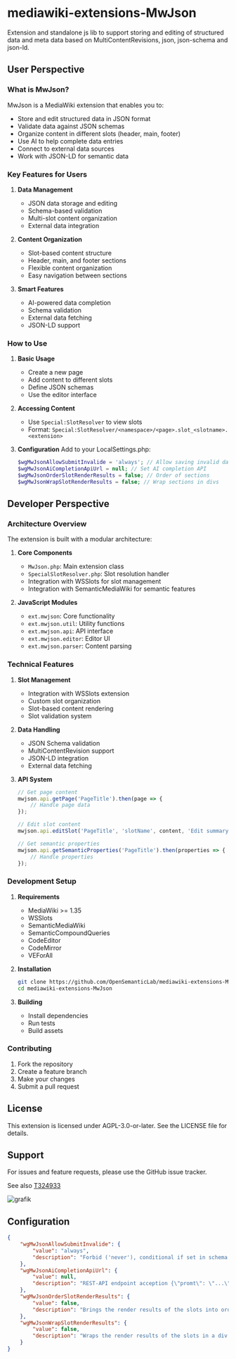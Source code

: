 # mediawiki-extensions-MwJson

Extension and standalone js lib to support storing and editing of structured data and meta data based on MultiContentRevisions, json, json-schema and json-ld.

## User Perspective

### What is MwJson?
MwJson is a MediaWiki extension that enables you to:
- Store and edit structured data in JSON format
- Validate data against JSON schemas
- Organize content in different slots (header, main, footer)
- Use AI to help complete data entries
- Connect to external data sources
- Work with JSON-LD for semantic data

### Key Features for Users
1. **Data Management**
   - JSON data storage and editing
   - Schema-based validation
   - Multi-slot content organization
   - External data integration

2. **Content Organization**
   - Slot-based content structure
   - Header, main, and footer sections
   - Flexible content organization
   - Easy navigation between sections

3. **Smart Features**
   - AI-powered data completion
   - Schema validation
   - External data fetching
   - JSON-LD support

### How to Use
1. **Basic Usage**
   - Create a new page
   - Add content to different slots
   - Define JSON schemas
   - Use the editor interface

2. **Accessing Content**
   - Use `Special:SlotResolver` to view slots
   - Format: `Special:SlotResolver/<namespace>/<page>.slot_<slotname>.<extension>`

3. **Configuration**
   Add to your LocalSettings.php:
   ```php
   $wgMwJsonAllowSubmitInvalide = 'always'; // Allow saving invalid data
   $wgMwJsonAiCompletionApiUrl = null; // Set AI completion API
   $wgMwJsonOrderSlotRenderResults = false; // Order of sections
   $wgMwJsonWrapSlotRenderResults = false; // Wrap sections in divs
   ```

## Developer Perspective

### Architecture Overview
The extension is built with a modular architecture:

1. **Core Components**
   - `MwJson.php`: Main extension class
   - `SpecialSlotResolver.php`: Slot resolution handler
   - Integration with WSSlots for slot management
   - Integration with SemanticMediaWiki for semantic features

2. **JavaScript Modules**
   - `ext.mwjson`: Core functionality
   - `ext.mwjson.util`: Utility functions
   - `ext.mwjson.api`: API interface
   - `ext.mwjson.editor`: Editor UI
   - `ext.mwjson.parser`: Content parsing

### Technical Features
1. **Slot Management**
   - Integration with WSSlots extension
   - Custom slot organization
   - Slot-based content rendering
   - Slot validation system

2. **Data Handling**
   - JSON Schema validation
   - MultiContentRevision support
   - JSON-LD integration
   - External data fetching

3. **API System**
   ```javascript
   // Get page content
   mwjson.api.getPage('PageTitle').then(page => {
       // Handle page data
   });

   // Edit slot content
   mwjson.api.editSlot('PageTitle', 'slotName', content, 'Edit summary');

   // Get semantic properties
   mwjson.api.getSemanticProperties('PageTitle').then(properties => {
       // Handle properties
   });
   ```

### Development Setup
1. **Requirements**
   - MediaWiki >= 1.35
   - WSSlots
   - SemanticMediaWiki
   - SemanticCompoundQueries
   - CodeEditor
   - CodeMirror
   - VEForAll

2. **Installation**
   ```bash
   git clone https://github.com/OpenSemanticLab/mediawiki-extensions-MwJson.git
   cd mediawiki-extensions-MwJson
   ```

3. **Building**
   - Install dependencies
   - Run tests
   - Build assets

### Contributing
1. Fork the repository
2. Create a feature branch
3. Make your changes
4. Submit a pull request

## License
This extension is licensed under AGPL-3.0-or-later. See the LICENSE file for details.

## Support
For issues and feature requests, please use the GitHub issue tracker.

See also [T324933](https://phabricator.wikimedia.org/T324933)

![grafik](https://user-images.githubusercontent.com/52674635/218385870-34be7312-00bb-4da0-ab3d-a811c01f5181.png)

## Configuration

```json
{
    "wgMwJsonAllowSubmitInvalide": {
        "value": "always",
        "description": "Forbid ('never'), conditional if set in schema option ('option') or always ('always') allow the user to save data failing schema validation."
    },
    "wgMwJsonAiCompletionApiUrl": {
        "value": null,
        "description": "REST-API endpoint acception {\"promt\": \"...\", \"jsonschema\": \"\"} and returning a valide schema instance."
    },
    "wgMwJsonOrderSlotRenderResults": {
        "value": false,
        "description": "Brings the render results of the slots into order 'header', 'main', 'footer', <additional slots>."
    },
    "wgMwJsonWrapSlotRenderResults": {
        "value": false,
        "description": "Wraps the render results of the slots in a div element"
    }
}
```

